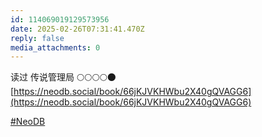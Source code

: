 ```yaml
---
id: 114069019129573956
date: 2025-02-26T07:31:41.470Z
reply: false
media_attachments: 0
---
```


读过 传说管理局 🌕🌕🌕🌕🌑   
[https://neodb.social/book/66jKJVKHWbu2X40gQVAGG6](https://neodb.social/book/66jKJVKHWbu2X40gQVAGG6)

[#NeoDB](https://e5n.cc/tags/NeoDB)

